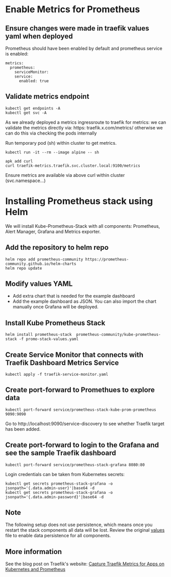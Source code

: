 # Enable Metrics for Prometheus

## Ensure changes were made in traefik values yaml when deployed

Prometheus should have been enabled by default and prometheus service is enabled: 

```
metrics:
  prometheus:
    serviceMonitor:
    service:
      enabled: true

```

## Validate metrics endpoint

```
kubectl get endpoints -A
kubectl get svc -A
```


As we already deployed a metrics ingressroute to traefik for metrics: we can validate the metrics directly via: https: traefik.x.com/metrics/ otherwise we can do this via checking the pods internally

Run temporary pod (sh) within cluster to get metrics.
```
kubectl run -it --rm --image alpine -- sh
```

```
apk add curl
curl traefik-metrics.traefik.svc.cluster.local:9100/metrics
```
Ensure metrics are available via above curl within cluster (svc.namespace...)

# Installing Prometheus stack using Helm 

We will install Kube-Prometheus-Stack with all components: Prometheus, Alert Manager, Grafana and Metrics exporter. 

## Add the repository to helm repo

```
helm repo add prometheus-community https://prometheus-community.github.io/helm-charts
helm repo update
```

## Modify values YAML 

- Add extra chart that is needed for the example dashboard
- Add the example dashboard as JSON. You can also import the chart manually once Grafana will be deployed. 

## Install Kube Prometheus Stack

```
helm install prometheus-stack  prometheus-community/kube-prometheus-stack -f promo-stack-values.yaml
```

## Create Service Monitor that connects with Traefik Dashboard Metrics Service


```
kubectl apply -f traefik-service-monitor.yaml

```

## Create port-forward to Promethues to explore data


```
kubectl port-forward service/prometheus-stack-kube-prom-prometheus 9090:9090
```

Go to http://localhost:9090/service-discovery to see whether Traefik target has been added. 


## Create port-forward to login to the Grafana and see the sample Traefik dashboard

```
kubectl port-forward service/prometheus-stack-grafana 8080:80
```

Login credentials can be taken from Kubernetes secrets:

```
kubectl get secrets prometheus-stack-grafana -o jsonpath='{.data.admin-user}'|base64 -d
kubectl get secrets prometheus-stack-grafana -o jsonpath='{.data.admin-password}'|base64 -d
```


## Note

The following setup does not use persistence, which means once you restart the stack components all data will be lost. Review the original [values](https://github.com/prometheus-community/helm-charts/tree/main/charts/kube-prometheus-stack) file to enable data persistence for all components.


## More information

See the blog post on Traefik's website: [Capture Traefik Metrics for Apps on Kubernetes and Prometheus](https://traefik.io/blog/capture-traefik-metrics-for-apps-on-kubernetes-with-prometheus/)